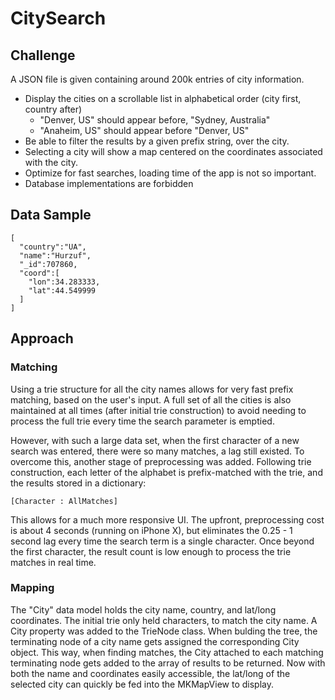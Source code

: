 # CitySearch

## Challenge
A JSON file is given containing around 200k entries of city information.

- Display the cities on a scrollable list in alphabetical order (city first, country after)
  - "Denver, US" should appear before, "Sydney, Australia"
  - "Anaheim, US" should appear before "Denver, US"
- Be able to filter the results by a given prefix string, over the city.
- Selecting a city will show a map centered on the coordinates associated with the city.
- Optimize for fast searches, loading time of the app is not so important.
- Database implementations are forbidden

## Data Sample
```
[
  "country":"UA",
  "name":"Hurzuf",
  "_id":707860,
  "coord":[
    "lon":34.283333,
    "lat":44.549999
  ]
]
```

## Approach
### Matching
Using a trie structure for all the city names allows for very fast prefix matching, based on the user's input.  A full set of all the cities is also maintained at all times (after initial trie construction) to avoid needing to process the full trie every time the search parameter is emptied.

However, with such a large data set, when the first character of a new search was entered, there were so many matches, a lag still existed.  To overcome this, another stage of preprocessing was added.  Following trie construction, each letter of the alphabet is prefix-matched with the trie, and the results stored in a dictionary:
```
[Character : AllMatches]
```

This allows for a much more responsive UI.  The upfront, preprocessing cost is about 4 seconds (running on iPhone X), but eliminates the 0.25 - 1 second lag every time the search term is a single character.  Once beyond the first character, the result count is low enough to process the trie matches in real time.

### Mapping
The "City" data model holds the city name, country, and lat/long coordinates.  The initial trie only held characters, to match the city name.  A City property was added to the TrieNode class.  When bulding the tree, the terminating node of a city name gets assigned the corresponding City object.  This way, when finding matches, the City attached to each matching terminating node gets added to the array of results to be returned.  Now with both the name and coordinates easily accessible, the lat/long of the selected city can quickly be fed into the MKMapView to display.

